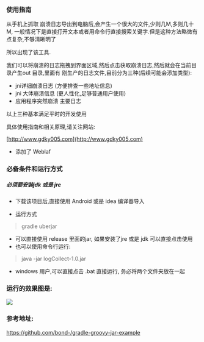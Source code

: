 
### 使用指南

从手机上抓取 崩溃日志导出到电脑后,会产生一个很大的文件,少则几M,多则几十M, 一般情况下是直接打开文本或者用命令行直接搜索关键字.但是这种方法略微有点复杂,不够清晰明了

所以出现了该工具.

我们可以将崩溃的日志拖拽到界面区域,然后点击获取崩溃日志,然后就会在当前目录产生out 目录,里面有 刚生产的日志文件,目前分为三种(后续可能会添加类型):
- jni详细崩溃日志 (方便排查一些地址信息)
- jni 大体崩溃信息 (更人性化,足够普通用户使用)
- 应用程序突然崩溃 主要日志

以上三种基本满足平时的开发使用

具体使用指南和相关原理,请关注网站:

[http://www.gdky005.com](http://www.gdky005.com)



- 添加了 Weblaf

### 必备条件和运行方式

##### 必须要安装jdk 或是 jre

- 下载该项目后,直接使用 Android 或是 idea 编译器导入

-  运行方式
> gradle uberjar

- 可以直接使用 release 里面的jar, 如果安装了jre 或是 jdk 可以直接点击使用
- 也可以使用命令行运行:
> java -jar logCollect-1.0.jar

- windows 用户,可以直接点击 .bat 直接运行, 务必将两个文件夹放在一起




### 运行的效果图是:

![](https://github.com/gdky005/gradle-groovy-runJar/blob/master/image/error_log.gif?raw=true)


### 参考地址:
https://github.com/bond-/gradle-groovy-jar-example
